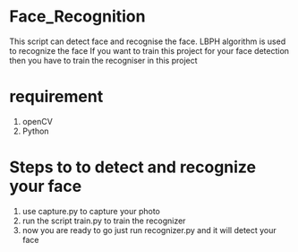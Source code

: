 # Face_Recognition
This script can detect face and recognise the face. LBPH algorithm is used to recognize the face
If you want to train this project for your face detection then you have to train the recogniser in this project
# requirement
1. openCV
2. Python
# Steps to to detect and recognize your face
1. use capture.py to capture your photo
2. run the script train.py to train the recognizer
3. now you are ready to go just run recognizer.py and it will detect your face
 
